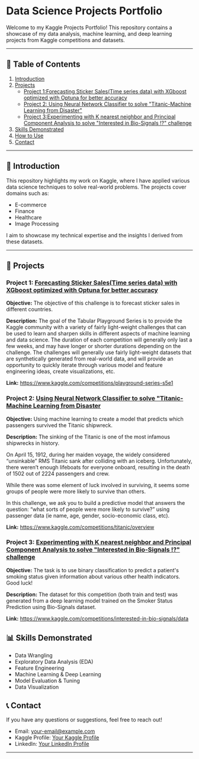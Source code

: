 # Data Science Projects Portfolio

Welcome to my Kaggle Projects Portfolio! This repository contains a showcase of my data analysis, machine learning, and deep learning projects from Kaggle competitions and datasets.

---

## 📂 Table of Contents
1. [Introduction](#introduction)
2. [Projects](#projects)
    - [Project 1:Forecasting Sticker Sales(Time series data) with XGboost optimized with Optuna for better accuracy](https://github.com/Arshad020/Arshad-Rafid-Data-science-Portfolio/tree/main/Forecasting%20Sticker%20Sales)
    - [Project 2: Using Neural Network Classifier to solve "Titanic-Machine Learning from Disaster"](https://github.com/Arshad020/Arshad-Rafid-Data-science-Portfolio/tree/main/NN_classifier_titanic)
    - [Project 3:Experimenting with K nearest neighbor and Principal Component Analysis to solve "Interested in Bio-Signals ⁉" challenge](https://github.com/Arshad020/Arshad-Rafid-Data-science-Portfolio/tree/main/Smoker%20status%20prediction%20using%20bio-signal%20data)
3. [Skills Demonstrated](#skills-demonstrated)
4. [How to Use](#how-to-use)
5. [Contact](#contact)

---

## 📝 Introduction

This repository highlights my work on Kaggle, where I have applied various data science techniques to solve real-world problems. The projects cover domains such as:
- E-commerce
- Finance
- Healthcare
- Image Processing

I aim to showcase my technical expertise and the insights I derived from these datasets.

---

## 🚀 Projects

### Project 1: **[Forecasting Sticker Sales(Time series data) with XGboost optimized with Optuna for better accuracy](https://github.com/Arshad020/Arshad-Rafid-Data-science-Portfolio/tree/main/Forecasting%20Sticker%20Sales)**

**Objective:**  The objective of this challenge is to forecast sticker sales in different countries.

**Description:**
The goal of the Tabular Playground Series is to provide the Kaggle community with a variety of fairly light-weight challenges that can be used to learn and sharpen skills in different aspects of machine learning and data science. The duration of each competition will generally only last a few weeks, and may have longer or shorter durations depending on the challenge. The challenges will generally use fairly light-weight datasets that are synthetically generated from real-world data, and will provide an opportunity to quickly iterate through various model and feature engineering ideas, create visualizations, etc.

**Link:** https://www.kaggle.com/competitions/playground-series-s5e1

### Project 2: **[Using Neural Network Classifier to solve "Titanic-Machine Learning from Disaster](https://github.com/Arshad020/Arshad-Rafid-Data-science-Portfolio/tree/main/NN_classifier_titanic)**

**Objective:**  Using machine learning to create a model that predicts which passengers survived the Titanic shipwreck.

**Description:**
The sinking of the Titanic is one of the most infamous shipwrecks in history.

On April 15, 1912, during her maiden voyage, the widely considered “unsinkable” RMS Titanic sank after colliding with an iceberg. Unfortunately, there weren’t enough lifeboats for everyone onboard, resulting in the death of 1502 out of 2224 passengers and crew.

While there was some element of luck involved in surviving, it seems some groups of people were more likely to survive than others.

In this challenge, we ask you to build a predictive model that answers the question: “what sorts of people were more likely to survive?” using passenger data (ie name, age, gender, socio-economic class, etc).

**Link:** https://www.kaggle.com/competitions/titanic/overview

### Project 3: **[Experimenting with K nearest neighbor and Principal Component Analysis to solve "Interested in Bio-Signals ⁉" challenge](https://github.com/Arshad020/Arshad-Rafid-Data-science-Portfolio/tree/main/Smoker%20status%20prediction%20using%20bio-signal%20data)**

**Objective:**  The task is to use binary classification to predict a patient's smoking status given information about various other health indicators. Good luck!

**Description:**
The dataset for this competition (both train and test) was generated from a deep learning model trained on the Smoker Status Prediction using Bio-Signals dataset.

**Link:** https://www.kaggle.com/competitions/interested-in-bio-signals/data

## 📊 Skills Demonstrated

- Data Wrangling
- Exploratory Data Analysis (EDA)
- Feature Engineering
- Machine Learning & Deep Learning
- Model Evaluation & Tuning
- Data Visualization

## 📞 Contact

If you have any questions or suggestions, feel free to reach out!

- Email: your-email@example.com
- Kaggle Profile: [Your Kaggle Profile](https://www.kaggle.com/yourusername)
- LinkedIn: [Your LinkedIn Profile](https://linkedin.com/in/yourprofile)

---

